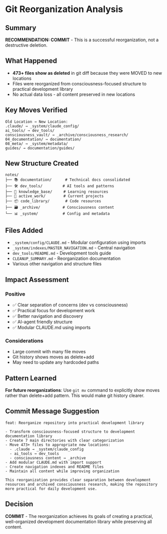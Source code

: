 # Git Reorganization Analysis

## Summary
**RECOMMENDATION: COMMIT** - This is a successful reorganization, not a destructive deletion.

## What Happened
- **473+ files show as deleted** in git diff because they were MOVED to new locations
- Files were reorganized from consciousness-focused structure to practical development library
- No actual data loss - all content preserved in new locations

## Key Moves Verified
```
Old Location → New Location:
.claude/ → _system/claude_config/
ai_tools/ → dev_tools/
consciousness_vault/ → _archive/consciousness_research/
04_documentation/ → documentation/
08_meta/ → _system/metadata/
guides/ → documentation/guides/
```

## New Structure Created
```
notes/
├── 📚 documentation/      # Technical docs consolidated
├── 🛠️ dev_tools/         # AI tools and patterns
├── 📝 knowledge_base/     # Learning resources
├── 🔧 active_work/        # Current projects
├── 📦 code_library/       # Code resources
├── 🗃️ _archive/          # Consciousness content
└── 📊 _system/           # Config and metadata
```

## Files Added
- `_system/config/CLAUDE.md` - Modular configuration using imports
- `_system/indexes/MASTER_NAVIGATION.md` - Central navigation
- `dev_tools/README.md` - Development tools guide
- `CLEANUP_SUMMARY.md` - Reorganization documentation
- Various other navigation and structure files

## Impact Assessment
### Positive
- ✅ Clear separation of concerns (dev vs consciousness)
- ✅ Practical focus for development work
- ✅ Better navigation and discovery
- ✅ AI-agent friendly structure
- ✅ Modular CLAUDE.md using imports

### Considerations
- Large commit with many file moves
- Git history shows moves as delete+add
- May need to update any hardcoded paths

## Pattern Learned
**For future reorganizations**: Use `git mv` command to explicitly show moves rather than delete+add pattern. This would make git history clearer.

## Commit Message Suggestion
```
feat: Reorganize repository into practical development library

- Transform consciousness-focused structure to development documentation library
- Create 7 main directories with clear categorization
- Move 473+ files to appropriate new locations:
  - .claude → _system/claude_config
  - ai_tools → dev_tools
  - consciousness content → _archive
- Add modular CLAUDE.md with import support
- Create navigation indexes and README files
- Maintain all content while improving organization

This reorganization provides clear separation between development
resources and archived consciousness research, making the repository
more practical for daily development use.
```

## Decision
**COMMIT** - The reorganization achieves its goals of creating a practical, well-organized development documentation library while preserving all content.